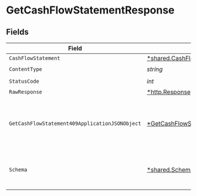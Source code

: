 # GetCashFlowStatementResponse


## Fields

| Field                                                                                                        | Type                                                                                                         | Required                                                                                                     | Description                                                                                                  |
| ------------------------------------------------------------------------------------------------------------ | ------------------------------------------------------------------------------------------------------------ | ------------------------------------------------------------------------------------------------------------ | ------------------------------------------------------------------------------------------------------------ |
| `CashFlowStatement`                                                                                          | [*shared.CashFlowStatement1](../../models/shared/cashflowstatement1.md)                                      | :heavy_minus_sign:                                                                                           | Success                                                                                                      |
| `ContentType`                                                                                                | *string*                                                                                                     | :heavy_check_mark:                                                                                           | N/A                                                                                                          |
| `StatusCode`                                                                                                 | *int*                                                                                                        | :heavy_check_mark:                                                                                           | N/A                                                                                                          |
| `RawResponse`                                                                                                | [*http.Response](https://pkg.go.dev/net/http#Response)                                                       | :heavy_minus_sign:                                                                                           | N/A                                                                                                          |
| `GetCashFlowStatement409ApplicationJSONObject`                                                               | [*GetCashFlowStatement409ApplicationJSON](../../models/operations/getcashflowstatement409applicationjson.md) | :heavy_minus_sign:                                                                                           | The data type's dataset has not been requested or is still syncing.                                          |
| `Schema`                                                                                                     | [*shared.Schema](../../models/shared/schema.md)                                                              | :heavy_minus_sign:                                                                                           | Your API request was not properly authorized.                                                                |